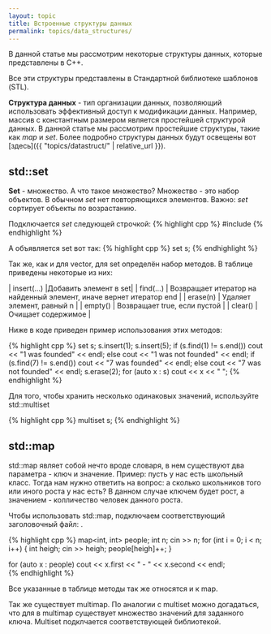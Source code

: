 ```yaml
---
layout: topic
title: Встроенные структуры данных
permalink: topics/data_structures/
---
```

В данной статье мы рассмотрим некоторые структуры данных, которые представлены в C++.

Все эти структуры представлены в Стандартной библиотеке шаблонов (STL).

**Структура данных** - тип организации данных, позволяющий использовать эффективный доступ к модификации данных. Например, массив с константным размером является простейшей структурой данных. В данной статье мы рассмотрим простейшие структуры, такие как *map* и *set*. Более подробно структуры данных будут освещены вот [здесь]({{ "topics/datastruct/" | relative_url }}).

## std::set
**Set** - множество. А что такое множество? Множество - это набор объектов. В обычном *set* нет повторяющихся элементов. Важно: *set* сортирует объекты по возрастанию.

Подключается *set* следующей строчкой:
{% highlight cpp %}
#include <set>
{% endhighlight %}

А объявляется set вот так:
{% highlight cpp %}
set<int> s;
{% endhighlight %}
  
Так же, как и для vector, для set определён набор методов. В таблице приведены некоторые из них:

| insert(...) |Добавить элемент в set|
| find(...) | Возвращает итератор на найденный элемент, иначе вернет итератор end |
| erase(n) | Удаляет элемент, равный n |
| empty() | Возвращает true, если пустой |
| clear() | Очищает содержимое |

Ниже в коде приведен пример использования этих методов:

{% highlight cpp %}
set<int> s;
s.insert(1);
s.insert(5);
if (s.find(1) != s.end())
	cout << "1 was founded" << endl;
else
	cout << "1 was not founded" << endl;
if (s.find(7) != s.end())
	cout << "7 was founded" << endl;
else
	cout << "7 was not founded" << endl;
s.erase(2);
for (auto x : s)
	cout << x << " ";
{% endhighlight %}

Для того, чтобы хранить несколько одинаковых значений, используйте std::multiset

{% highlight cpp %}
multiset<int> s;
{% endhighlight %}

## std::map
std::map являет собой нечто вроде словаря, в нем существуют два параметра - ключ и значение. Пример: пусть у нас есть школьный класс. Тогда нам нужно ответить на вопрос: а сколько школьников того или иного роста у нас есть? В данном случае ключем будет рост, а значением - колличество человек данного роста.

Чтобы использовать std::map, подключаем соответствующий заголовочный файл: <map>.

{% highlight cpp %}
map<int, int> people;
int n;
cin >> n;
for (int i = 0; i < n; i++)
{
	int heigh;
	cin >> heigh;
	people[heigh]++;
}

for (auto x : people)
	cout << x.first << " - " << x.second << endl;	
{% endhighlight %}

Все указанные в таблице методы так же относятся и к map.

Так же существует multimap. По аналогии с multiset можно догадаться, что для в multimap существует множество значений для заданного ключа. Multiset подклчается соответствующей библиотекой.
